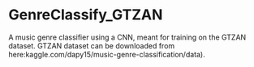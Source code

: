 # GenreClassify_GTZAN
A music genre classifier using a CNN, meant for training on the GTZAN dataset.
GTZAN dataset can be downloaded from here:kaggle.com/dapy15/music-genre-classification/data).

